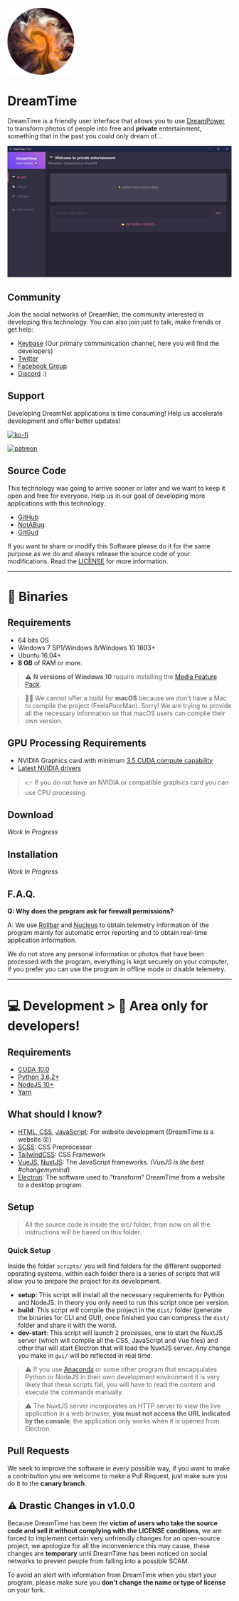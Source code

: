 ![](assets/dreamtime.png)

# DreamTime

DreamTime is a friendly user interface that allows you to use [DreamPower](https://github.com/private-dreamnet/dreampower) to transform photos of people into free and **private** entertainment, something that in the past you could only dream of...

![](assets/preview.png)

## Community

Join the social networks of DreamNet, the community interested in developing this technology. You can also join just to talk, make friends or get help:

- [Keybase](https://keybase.io/team/dreamnet) (Our primary communication channel, here you will find the developers)
- [Twitter](https://twitter.com/DreamNetCom)
- [Facebook Group](https://web.facebook.com/groups/812542509140670)
- [Discord](https://imgur.com/a/YlNj44B) :)

## Support

Developing DreamNet applications is time consuming! Help us accelerate development and offer better updates!

[![ko-fi](https://www.ko-fi.com/img/githubbutton_sm.svg)](https://ko-fi.com/R6R2ZSG3)

[![patreon](https://c5.patreon.com/external/logo/become_a_patron_button.png)](https://www.patreon.com/deepmanyy)

## Source Code

This technology was going to arrive sooner or later and we want to keep it open and free for everyone. Help us in our goal of developing more applications with this technology.

- [GitHub](https://github.com/private-dreamnet/dreamtime)
- [NotABug](https://notabug.org/DreamNet/DreamTime)
- [GitGud](https://gitgud.io/dreamnet/dreamtime)

If you want to share or modify this Software please do it for the same purpose as we do and always release the source code of your modifications. Read the [LICENSE](LICENSE) for more information.

---

# 💜 Binaries

## Requirements

- 64 bits OS
- Windows 7 SP1/Windows 8/Windows 10 1803+
- Ubuntu 16.04+
- **8 GB** of RAM or more.

> ⚠ **N versions of Windows 10** require installing the [Media Feature Pack](https://www.microsoft.com/en-us/software-download/mediafeaturepack).

> 🤷‍♂️ We cannot offer a build for **macOS** because we don't have a Mac to compile the project (FeelsPoorMan). Sorry! We are trying to provide all the necessary information so that macOS users can compile their own version.

## GPU Processing Requirements

- NVIDIA Graphics card with minimum [3.5 CUDA compute capability](https://developer.nvidia.com/cuda-gpus)
- [Latest NVIDIA drivers](https://www.nvidia.com/Download/index.aspx)

> 👉 If you do not have an NVIDIA or compatible graphics card you can use CPU processing.

## Download

_Work In Progress_

## Installation

_Work In Progress_

## F.A.Q.

**Q: Why does the program ask for firewall permissions?**

A: We use [Rollbar](https://rollbar.com/) and [Nucleus](https://nucleus.sh/) to obtain telemetry information of the program mainly for automatic error reporting and to obtain real-time application information.

We do not store any personal information or photos that have been processed with the program, everything is kept securely on your computer, if you prefer you can use the program in offline mode or disable telemetry.

---

# 💻 Development > 🚧 Area only for developers!

## Requirements

- [CUDA 10.0](https://developer.nvidia.com/cuda-10.0-download-archive)
- [Python 3.6.2+](https://www.python.org/downloads/release/python-368/)
- [NodeJS 10+](https://nodejs.org/en/)
- [Yarn](https://yarnpkg.com/en/docs/install)

## What should I know?

- [HTML, CSS](https://www.codecademy.com/catalog/language/html-css), [JavaScript](https://www.codecademy.com/catalog/language/javascript): For website development (DreamTime is a website 😮)
- [SCSS](https://sass-lang.com/): CSS Preprocessor
- [TailwindCSS](https://tailwindcss.com/): CSS Framework
- [VueJS](https://vuejs.org/), [NuxtJS](https://nuxtjs.org/): The JavaScript frameworks. _(VueJS is the best #changemymind)_
- [Electron](https://electronjs.org/): The software used to "transform" DreamTime from a website to a desktop program.

## Setup

> All the source code is inside the src/ folder, from now on all the instructions will be based on this folder.

### Quick Setup

Inside the folder `scripts/` you will find folders for the different supported operating systems, within each folder there is a series of scripts that will allow you to prepare the project for its development.

- **setup**: This script will install all the necessary requirements for Python and NodeJS. In theory you only need to run this script once per version.
- **build**: This script will compile the project in the `dist/` folder (generate the binaries for CLI and GUI), once finished you can compress the `dist/` folder and share it with the world.
- **dev-start**: This script will launch 2 processes, one to start the NuxtJS server (which will compile all the CSS, JavaScript and Vue files) and other that will start Electron that will load the NuxtJS server. Any change you make in `gui/` will be reflected in real time.

> ⚠ If you use [Anaconda](https://www.anaconda.com/) or some other program that encapsulates Python or NodeJS in their own development environment it is very likely that these scripts fail, you will have to read the content and execute the commands manually.

> ⚠ The NuxtJS server incorporates an HTTP server to view the live application in a web browser, **you must not access the URL indicated by the console**, the application only works when it is opened from Electron.

## Pull Requests

We seek to improve the software in every possible way, if you want to make a contribution you are welcome to make a Pull Request, just make sure you do it to the **canary branch**.

## ⚠ Drastic Changes in v1.0.0

Because DreamTime has been the **victim of users who take the source code and sell it without complying with the LICENSE conditions**, we are forced to implement certain very unfriendly changes for an open-source project, we apologize for all the inconvenience this may cause, these changes are **temporary** until DreamTime has been noticed on social networks to prevent people from falling into a possible SCAM.

To avoid an alert with information from DreamTime
when you start your program, please make sure you **don't change the name or type of license** on your fork.